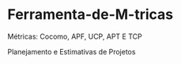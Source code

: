 # Ferramenta-de-M-tricas
Métricas: Cocomo, APF, UCP, APT E TCP

Planejamento e Estimativas de Projetos
